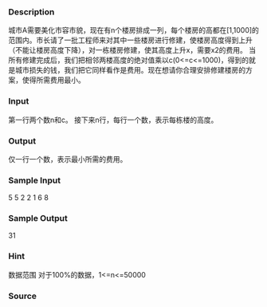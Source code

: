 
### Description

城市A需要美化市容市貌，现在有n个楼房排成一列，每个楼房的高都在[1,1000]的范围内。市长请了一批工程师来对其中一些楼房进行修建，使楼房高度得到上升（不能让楼房高度下降），对一栋楼房修建，使其高度上升x，需要x2的费用。
当所有修建完成后，我们把相邻两楼高度的绝对值乘以c(0<=c<=1000)，得到的就是城市损失的钱，我们把它同样看作是费用。现在想请你合理安排修建楼房的方案，使得所需费用最小。
 
### Input
第一行两个数n和c。
接下来n行，每行一个数，表示每栋楼的高度。
 
### Output
仅一行一个数，表示最小所需的费用。
### Sample Input
5 5
2
2
1
6
8


### Sample Output
31


### Hint
数据范围
对于100%的数据，1<=n<=50000
### Source
